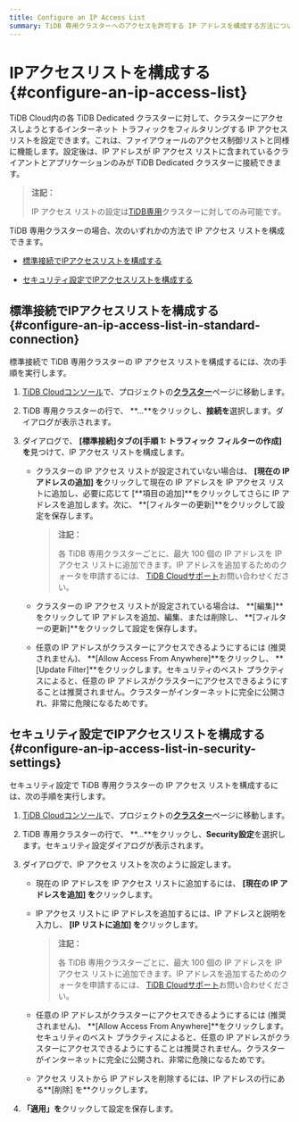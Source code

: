 ```yaml
---
title: Configure an IP Access List
summary: TiDB 専用クラスターへのアクセスを許可する IP アドレスを構成する方法について説明します。
---
```


# IPアクセスリストを構成する {#configure-an-ip-access-list}

TiDB Cloud内の各 TiDB Dedicated クラスターに対して、クラスターにアクセスしようとするインターネット トラフィックをフィルタリングする IP アクセス リストを設定できます。これは、ファイアウォールのアクセス制御リストと同様に機能します。設定後は、IP アドレスが IP アクセス リストに含まれているクライアントとアプリケーションのみが TiDB Dedicated クラスターに接続できます。

> **注記：**
>
> IP アクセス リストの設定は[TiDB専用](/tidb-cloud/select-cluster-tier.md#tidb-dedicated)クラスターに対してのみ可能です。

TiDB 専用クラスターの場合、次のいずれかの方法で IP アクセス リストを構成できます。

-   [標準接続でIPアクセスリストを構成する](#configure-an-ip-access-list-in-standard-connection)

-   [セキュリティ設定でIPアクセスリストを構成する](#configure-an-ip-access-list-in-security-settings)

## 標準接続でIPアクセスリストを構成する {#configure-an-ip-access-list-in-standard-connection}

標準接続で TiDB 専用クラスターの IP アクセス リストを構成するには、次の手順を実行します。

1.  [TiDB Cloudコンソール](https://tidbcloud.com/)で、プロジェクトの[**クラスター**](https://tidbcloud.com/console/clusters)ページに移動します。
2.  TiDB 専用クラスターの行で、 **...**をクリックし、**接続を**選択します。ダイアログが表示されます。
3.  ダイアログで、 **[標準接続]**タブの**[手順 1: トラフィック フィルターの作成] を**見つけて、IP アクセス リストを構成します。

    -   クラスターの IP アクセス リストが設定されていない場合は、 **[現在の IP アドレスの追加] を**クリックして現在の IP アドレスを IP アクセス リストに追加し、必要に応じて [**項目の追加]**をクリックしてさらに IP アドレスを追加します。次に、 **[フィルターの更新]**をクリックして設定を保存します。

        > **注記：**
        >
        > 各 TiDB 専用クラスターごとに、最大 100 個の IP アドレスを IP アクセス リストに追加できます。IP アドレスを追加するためのクォータを申請するには、 [TiDB Cloudサポート](/tidb-cloud/tidb-cloud-support.md)お問い合わせください。

    -   クラスターの IP アクセス リストが設定されている場合は、 **[編集]**をクリックして IP アドレスを追加、編集、または削除し、 **[フィルターの更新]**をクリックして設定を保存します。

    -   任意の IP アドレスがクラスターにアクセスできるようにするには (推奨されません)、 **[Allow Access From Anywhere]**をクリックし、 **[Update Filter]**をクリックします。セキュリティのベスト プラクティスによると、任意の IP アドレスがクラスターにアクセスできるようにすることは推奨されません。クラスターがインターネットに完全に公開され、非常に危険になるためです。

## セキュリティ設定でIPアクセスリストを構成する {#configure-an-ip-access-list-in-security-settings}

セキュリティ設定で TiDB 専用クラスターの IP アクセス リストを構成するには、次の手順を実行します。

1.  [TiDB Cloudコンソール](https://tidbcloud.com/)で、プロジェクトの[**クラスター**](https://tidbcloud.com/console/clusters)ページに移動します。

2.  TiDB 専用クラスターの行で、 **...**をクリックし、**Security設定**を選択します。セキュリティ設定ダイアログが表示されます。

3.  ダイアログで、IP アクセス リストを次のように設定します。

    -   現在の IP アドレスを IP アクセス リストに追加するには、 **[現在の IP アドレスを追加] を**クリックします。

    -   IP アクセス リストに IP アドレスを追加するには、IP アドレスと説明を入力し、 **[IP リストに追加] を**クリックします。

        > **注記：**
        >
        > 各 TiDB 専用クラスターごとに、最大 100 個の IP アドレスを IP アクセス リストに追加できます。IP アドレスを追加するためのクォータを申請するには、 [TiDB Cloudサポート](/tidb-cloud/tidb-cloud-support.md)お問い合わせください。

    -   任意の IP アドレスがクラスターにアクセスできるようにするには (推奨されません)、 **[Allow Access From Anywhere]**をクリックします。セキュリティのベスト プラクティスによると、任意の IP アドレスがクラスターにアクセスできるようにすることは推奨されません。クラスターがインターネットに完全に公開され、非常に危険になるためです。

    -   アクセス リストから IP アドレスを削除するには、IP アドレスの行にある**[削除] を**クリックします。

4.  **「適用」を**クリックして設定を保存します。
